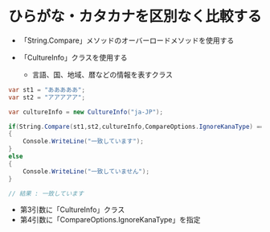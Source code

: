 # ひらがな・カタカナを区別なく比較する

- 「String.Compare」メソッドのオーバーロードメソッドを使用する

- 「CultureInfo」クラスを使用する
    - 言語、国、地域、暦などの情報を表すクラス

```c#
var st1 = "あああああ";
var st2 = "アアアアア";

var cultureInfo = new CultureInfo("ja-JP");

if(String.Compare(st1,st2,cultureInfo,CompareOptions.IgnoreKanaType) == 0)
{
    Console.WriteLine("一致しています");
}
else
{
    Console.WriteLine("一致していません");
}

// 結果 : 一致しています
```

- 第3引数に「CultureInfo」クラス
- 第4引数に「CompareOptions.IgnoreKanaType」を指定
